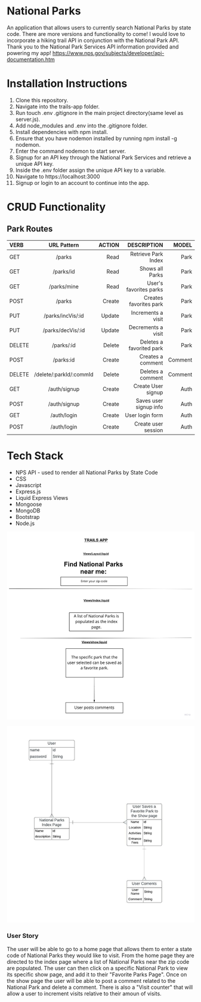 # National Parks
An application that allows users to currently search National Parks by state code.  There are more versions and functionality to come!  I would love to incorporate a hiking trail API in conjunction with the National Park API. Thank you to the National Park Services API information provided and powering my app! https://www.nps.gov/subjects/developer/api-documentation.htm

# Installation Instructions
1. Clone this repository.
2. Navigate into the trails-app folder.
3. Run touch .env .gitignore in the main project directory(same level as server.js).
4. Add node_modules and .env into the .gitignore folder.
5. Install dependencies with npm install.
6. Ensure that you have nodemon installed by running npm install -g nodemon.
7. Enter the command nodemon to start server.
7. Signup for an API key through the National Park Services and retrieve a unique API key.
8. Inside the .env folder assign the unique API key to a variable.
9. Navigate to https://localhost:3000
10. Signup or login to an account to continue into the app.

# CRUD Functionality

## Park Routes

| VERB   |    URL Pattern          | ACTION |      DESCRIPTION         |  MODEL |  
| :---   |    :----:               |   ---: |         ---:             |  ---:  |
| GET    |   /parks                |  Read  |  Retrieve Park Index     |  Park  |
| GET    |   /parks/id             |  Read  |  Shows all Parks         |  Park  |
| GET    |    /parks/mine          |  Read  | User's favorites parks   |  Park  |
| POST   |   /parks                | Create | Creates favorites park   |  Park  |
| PUT    | /parks/incVis/:id       | Update |   Increments a visit     |  Park  |
| PUT    | /parks/decVis/:id       | Update |   Decrements a visit     |  Park  |
| DELETE |   /parks/:id            | Delete | Deletes a favorited park |  Park  |
| POST   |   /parks:id             | Create |   Creates a comment      | Comment|
| DELETE | /delete/:parkId/:commId | Delete |   Deletes a comment      | Comment|
| GET    |   /auth/signup          | Create |  Create User signup      |  Auth  |
| POST   |   /auth/signup          | Create |  Saves user signup info  |  Auth  |
| GET    |   /auth/login           | Create |    User login form       |  Auth  |
| POST   |   /auth/login           | Create |  Create user session     |  Auth  |

# Tech Stack

- NPS API - used to render all National Parks by State Code
- CSS
- Javascript
- Express.js
- Liquid Express Views
- Mongoose
- MongoDB
- Bootstrap
- Node.js


![alt text](/Trails%20(1).jpg)

![alt text](/Trail%20ERD%20-%20Salesforce%20schema%20import%20(ERD)%20(1).jpeg)

### User Story
The user will be able to go to a home page that allows them to enter a state code of National Parks they would like to visit.  From the home page they are directed to the index page where a list of National Parks near the zip code are populated.  The user can then click on a specific National Park to view its specific show page, and add it to their "Favorite Parks Page".  Once on the show page the user will be able to post a comment related to the National Park and delete a comment. There is also a "Visit counter" that will allow a user to increment visits relative to their amoun of visits.
